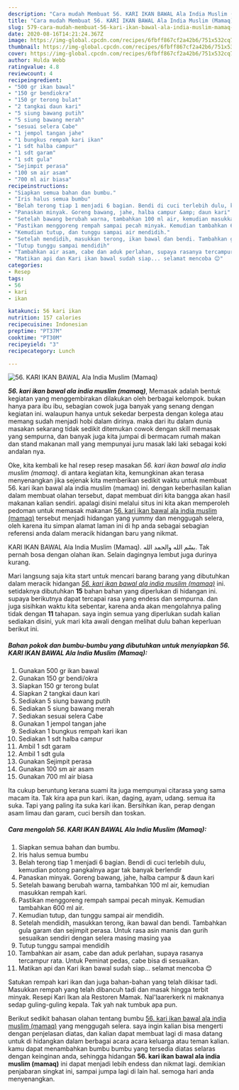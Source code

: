 ```yaml
---
description: "Cara mudah Membuat 56. KARI IKAN BAWAL Ala India Muslim (Mamaq) yang Enak"
title: "Cara mudah Membuat 56. KARI IKAN BAWAL Ala India Muslim (Mamaq) yang Enak"
slug: 579-cara-mudah-membuat-56-kari-ikan-bawal-ala-india-muslim-mamaq-yang-enak
date: 2020-08-16T14:21:24.367Z
image: https://img-global.cpcdn.com/recipes/6fbff867cf2a42b6/751x532cq70/56-kari-ikan-bawal-ala-india-muslim-mamaq-foto-resep-utama.jpg
thumbnail: https://img-global.cpcdn.com/recipes/6fbff867cf2a42b6/751x532cq70/56-kari-ikan-bawal-ala-india-muslim-mamaq-foto-resep-utama.jpg
cover: https://img-global.cpcdn.com/recipes/6fbff867cf2a42b6/751x532cq70/56-kari-ikan-bawal-ala-india-muslim-mamaq-foto-resep-utama.jpg
author: Hulda Webb
ratingvalue: 4.8
reviewcount: 4
recipeingredient:
- "500 gr ikan bawal"
- "150 gr bendiokra"
- "150 gr terong bulat"
- "2 tangkai daun kari"
- "5 siung bawang putih"
- "5 siung bawang merah"
- "sesuai selera Cabe"
- "1 jempol tangan jahe"
- "1 bungkus rempah kari ikan"
- "1 sdt halba campur"
- "1 sdt garam"
- "1 sdt gula"
- "Sejimpit perasa"
- "100 sm air asam"
- "700 ml air biasa"
recipeinstructions:
- "Siapkan semua bahan dan bumbu."
- "Iris halus semua bumbu"
- "Belah terong tiap 1 menjadi 6 bagian. Bendi di cuci terlebih dulu, kemudian potong pangkalnya agar tak banyak berlendir"
- "Panaskan minyak. Goreng bawang, jahe, halba campur &amp; daun kari"
- "Setelah bawang berubah warna, tambahkan 100 ml air, kemudian masukkan rempah kari."
- "Pastikan menggoreng rempah sampai pecah minyak. Kemudian tambahkan 600 ml air."
- "Kemudian tutup, dan tunggu sampai air mendidih."
- "Setelah mendidih, masukkan terong, ikan bawal dan bendi. Tambahkan gula garam dan sejimpit perasa. Untuk rasa asin manis dan gurih sesuaikan sendiri dengan selera masing masing yaa"
- "Tutup tunggu sampai mendidih"
- "Tambahkan air asam, cabe dan aduk perlahan, supaya rasanya tercampur rata. Untuk Peminat pedas, cabe bisa di sesuaikan."
- "Matikan api dan Kari ikan bawal sudah siap... selamat mencoba 😊"
categories:
- Resep
tags:
- 56
- kari
- ikan

katakunci: 56 kari ikan 
nutrition: 157 calories
recipecuisine: Indonesian
preptime: "PT37M"
cooktime: "PT30M"
recipeyield: "3"
recipecategory: Lunch

---
```



![56. KARI IKAN BAWAL Ala India Muslim (Mamaq)](https://img-global.cpcdn.com/recipes/6fbff867cf2a42b6/751x532cq70/56-kari-ikan-bawal-ala-india-muslim-mamaq-foto-resep-utama.jpg)

<b><i>56. kari ikan bawal ala india muslim (mamaq)</i></b>, Memasak adalah bentuk kegiatan yang menggembirakan dilakukan oleh berbagai kelompok. bukan hanya para ibu ibu, sebagian cowok juga banyak yang senang dengan kegiatan ini. walaupun hanya untuk sekedar berpesta dengan kolega atau memang sudah menjadi hobi dalam dirinya. maka dari itu dalam dunia masakan sekarang tidak sedikit ditemukan cowok dengan skill memasak yang sempurna, dan banyak juga kita jumpai di bermacam rumah makan dan stand makanan mall yang mempunyai juru masak laki laki sebagai koki andalan nya.

Oke, kita kembali ke hal resep resep masakan <i>56. kari ikan bawal ala india muslim (mamaq)</i>. di antara kegiatan kita, kemungkinan akan terasa menyenangkan jika sejenak kita memberikan sedikit waktu untuk membuat 56. kari ikan bawal ala india muslim (mamaq) ini. dengan keberhasilan kalian dalam membuat olahan tersebut, dapat membuat diri kita bangga akan hasil makanan kalian sendiri. apalagi disini melalui situs ini kita akan memperoleh pedoman untuk memasak makanan <u>56. kari ikan bawal ala india muslim (mamaq)</u> tersebut menjadi hidangan yang yummy dan menggugah selera, oleh karena itu simpan alamat laman ini di hp anda sebagai sebagian referensi anda dalam meracik hidangan baru yang nikmat.

KARI IKAN BAWAL Ala India Muslim (Mamaq). بسْم الله والحمد الله. Tak pernah bosa dengan olahan ikan. Selain dagingnya lembut juga durinya kurang.


Mari langsung saja kita start untuk mencari barang barang yang dibutuhkan dalam meracik hidangan <u><i>56. kari ikan bawal ala india muslim (mamaq)</i></u> ini. setidaknya dibutuhkan <b>15</b> bahan bahan yang diperlukan di hidangan ini. supaya berikutnya dapat tercapai rasa yang endess dan sempurna. dan juga sisihkan waktu kita sebentar, karena anda akan mengolahnya paling tidak dengan <b>11</b> tahapan. saya ingin semua yang diperlukan sudah kalian sediakan disini, yuk mari kita awali dengan melihat dulu bahan keperluan berikut ini.

<!--inarticleads1-->

##### Bahan pokok dan bumbu-bumbu yang dibutuhkan untuk menyiapkan 56. KARI IKAN BAWAL Ala India Muslim (Mamaq):

1. Gunakan 500 gr ikan bawal
1. Gunakan 150 gr bendi/okra
1. Siapkan 150 gr terong bulat
1. Siapkan 2 tangkai daun kari
1. Sediakan 5 siung bawang putih
1. Sediakan 5 siung bawang merah
1. Sediakan sesuai selera Cabe
1. Gunakan 1 jempol tangan jahe
1. Sediakan 1 bungkus rempah kari ikan
1. Sediakan 1 sdt halba campur
1. Ambil 1 sdt garam
1. Ambil 1 sdt gula
1. Gunakan Sejimpit perasa
1. Gunakan 100 sm air asam
1. Gunakan 700 ml air biasa


Ita cukup beruntung kerana suami ita juga mempunyai citarasa yang sama macam ita. Tak kira apa pun kari. ikan, daging, ayam, udang. semua ita suka. Tapi yang paling ita suka kari ikan. Bersihkan ikan, perap dengan asam limau dan garam, cuci bersih dan toskan. 

<!--inarticleads2-->

##### Cara mengolah 56. KARI IKAN BAWAL Ala India Muslim (Mamaq):

1. Siapkan semua bahan dan bumbu.
1. Iris halus semua bumbu
1. Belah terong tiap 1 menjadi 6 bagian. Bendi di cuci terlebih dulu, kemudian potong pangkalnya agar tak banyak berlendir
1. Panaskan minyak. Goreng bawang, jahe, halba campur &amp; daun kari
1. Setelah bawang berubah warna, tambahkan 100 ml air, kemudian masukkan rempah kari.
1. Pastikan menggoreng rempah sampai pecah minyak. Kemudian tambahkan 600 ml air.
1. Kemudian tutup, dan tunggu sampai air mendidih.
1. Setelah mendidih, masukkan terong, ikan bawal dan bendi. Tambahkan gula garam dan sejimpit perasa. Untuk rasa asin manis dan gurih sesuaikan sendiri dengan selera masing masing yaa
1. Tutup tunggu sampai mendidih
1. Tambahkan air asam, cabe dan aduk perlahan, supaya rasanya tercampur rata. Untuk Peminat pedas, cabe bisa di sesuaikan.
1. Matikan api dan Kari ikan bawal sudah siap... selamat mencoba 😊


Satukan rempah kari ikan dan juga bahan-bahan yang telah dikisar tadi. Masukkan rempah yang telah dibancuh tadi dan masak hingga terbit minyak. Resepi Kari Ikan ala Restoren Mamak. Nal&#39;laarerkerk ni maknanya sedap guling-guling kepala. Tak yah nak tumbuk apa pun. 

Berikut sedikit bahasan olahan tentang bumbu <u>56. kari ikan bawal ala india muslim (mamaq)</u> yang menggugah selera. saya ingin kalian bisa mengerti dengan penjelasan diatas, dan kalian dapat membuat lagi di masa datang untuk di hidangkan dalam berbagai acara acara keluarga atau teman kalian. kamu dapat menambahkan bumbu bumbu yang tersedia diatas selaras dengan keinginan anda, sehingga hidangan <b>56. kari ikan bawal ala india muslim (mamaq)</b> ini dapat menjadi lebih endess dan nikmat lagi. demikian penjabaran singkat ini, sampai jumpa lagi di lain hal. semoga hari anda menyenangkan.
